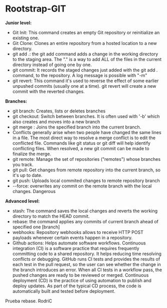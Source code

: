 # Rootstrap-GIT
**Junior level:**
- Git Init: This command creates an empty Git repository or reinitialize an existing one.
- Git Clone: Clones an entire repository from a hosted location to a new directory.
- git add .: the git add command adds a change in the working directory to the staging area. The "." is a way to add ALL of the files in the current directory instead of going one by one.
- git commit: It records the staged changes just added with the git add . command, to the repository. A log message is possible with "-m"
- git revert: This command it's used to reverse the effect of some earlier unpushed commits (usually one at a time). git revert <commit> will create a new commit with the reverted changes.

**Branches:** 
- git branch: Creates, lists or deletes branches
- git checkout: Switch between branches. It is often used with '-b' which also creates and moves into a new branch
- git merge <branch>: Joins the specified branch into the current branch.
- Conflicts generally arise when two people have changed the same lines in a file. The most direct way to resolve a merge conflict is to edit the conflicted file. Commands like git status or git diff will help identify conflicting files. When resolved, a new git commit can be made to finalize the merge.
- git remote: Manage the set of repositories ("remotes") whose branches you track. 
- git pull: Get changes from remote repository into the current branch, so it's up to date.
- git push: Uploads local commited changes to remote repository branch
- --force: overwrites any commit on the remote branch with the local changes. Dangerous

**Advanced level:**
- stash: The command saves the local changes and reverts the working directory to match the HEAD commit.
- rebase: the command applies any commits of current branch ahead of specified one [branch]
- webhooks: Repository webhooks allows to receive HTTP POST payloads whenever certain events happen in a repository.
- Github actions: Helps automate software workflows. Continuous integration (CI) is a software practice that requires frequently committing code to a shared repository. It helps reducing time resolving conflicts or debugging. GitHub runs CI tests and provides the results of each test in the pull request, so the user can see whether the change in the branch introduces an error. When all CI tests in a workflow pass, the pushed changes are ready to be reviewed or merged. Continuous deployment (CD) is the practice of using automation to publish and deploy updates. As part of the typical CD process, the code is automatically built and tested before deployment. 

Prueba rebase. RodriC

